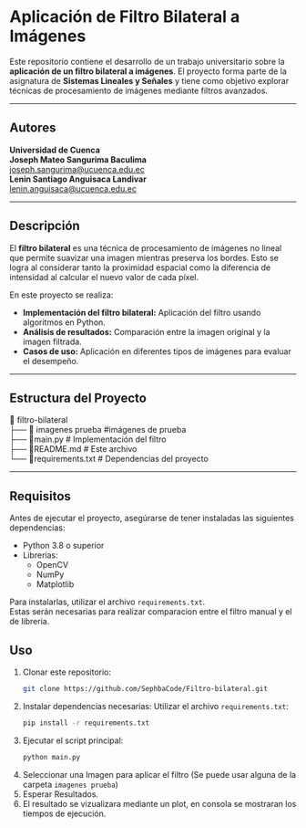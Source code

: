 # Aplicación de Filtro Bilateral a Imágenes

Este repositorio contiene el desarrollo de un trabajo universitario sobre la **aplicación de un filtro bilateral a imágenes**. El proyecto forma parte de la asignatura de **Sistemas Lineales y Señales** y tiene como objetivo explorar técnicas de procesamiento de imágenes mediante filtros avanzados.

---

## Autores
**Universidad de Cuenca**  
**Joseph Mateo Sangurima Baculima**  
joseph.sangurima@ucuenca.edu.ec  
**Lenin Santiago Anguisaca Landivar**  
lenin.anguisaca@ucuenca.edu.ec  


---


## Descripción

El **filtro bilateral** es una técnica de procesamiento de imágenes no lineal que permite suavizar una imagen mientras preserva los bordes. Esto se logra al considerar tanto la proximidad espacial como la diferencia de intensidad al calcular el nuevo valor de cada píxel.

En este proyecto se realiza:

- **Implementación del filtro bilateral:** Aplicación del filtro usando algoritmos en Python.
- **Análisis de resultados:** Comparación entre la imagen original y la imagen filtrada.
- **Casos de uso:** Aplicación en diferentes tipos de imágenes para evaluar el desempeño.

---

## Estructura del Proyecto

📂 filtro-bilateral  
├── 📁 imagenes prueba #imágenes de prueba  
├── 📄main.py # Implementación del filtro   
├── 📃README.md # Este archivo  
└── 📄requirements.txt # Dependencias del proyecto

---

## Requisitos

Antes de ejecutar el proyecto, asegúrarse de tener instaladas las siguientes dependencias:

- Python 3.8 o superior
- Librerías:
  - OpenCV
  - NumPy
  - Matplotlib

Para instalarlas, utilizar el archivo `requirements.txt`.  
Estas serán necesarias para realizar comparacion entre el filtro manual y el de libreria.

## Uso
  1. Clonar este repositorio:
     ```bash
     git clone https://github.com/SephbaCode/Filtro-bilateral.git
     
  2. Instalar dependencias necesarias:
     Utilizar el archivo `requirements.txt`:
     ```bash
     pip install -r requirements.txt
     
  3. Ejecutar el script principal:
     ```bash
     python main.py
  4. Seleccionar una Imagen para aplicar el filtro (Se puede usar alguna de la carpeta `imagenes prueba`)
  5. Esperar Resultados.
  6. El resultado se vizualizara mediante un plot, en consola se mostraran los tiempos de ejecución.

